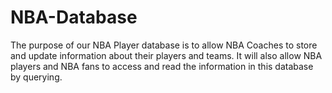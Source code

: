 # NBA-Database
The purpose of our NBA Player database is to allow NBA Coaches to store and update information about their players and teams. It will also allow NBA players and NBA fans to access and read the information in this database by querying.
